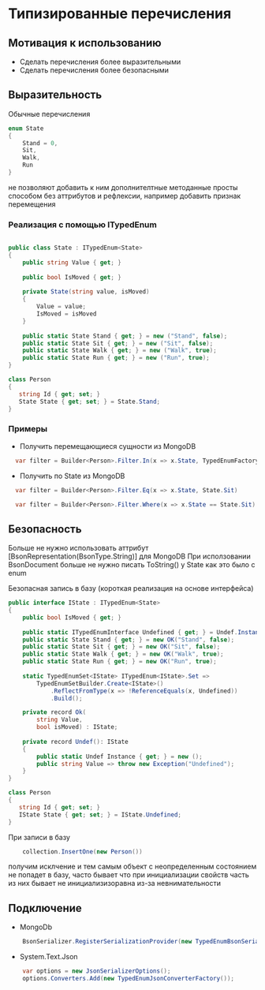 # Типизированные перечисления

## Мотивация к использованию
 - Сделать перечисления более выразительными 
 - Сделать перечисления более безопасными

## Выразительность 
Обычные перечисления

```cs
enum State
{
    Stand = 0,
    Sit,
    Walk,
    Run
}
```
не позволяют добавить к ним дополнителтные методанные просты способом без аттрибутов и рефлексии, 
например добавить признак перемещения 

### Реализация с помощью ITypedEnum 

```cs 

public class State : ITypedEnum<State> 
{
    public string Value { get; }
    
    public bool IsMoved { get; }
    
    private State(string value, isMoved) 
    {
        Value = value;
        IsMoved = isMoved
    }
    
    public static State Stand { get; } = new ("Stand", false);
    public static State Sit { get; } = new ("Sit", false);
    public static State Walk { get; } = new ("Walk", true);
    public static State Run { get; } = new ("Run", true);
}

class Person 
{
   string Id { get; set; }
   State State { get; set; } = State.Stand; 
}

```

### Примеры

- Получить перемещающиеся сущности из MongoDB
 
```cs
  var filter = Builder<Person>.Filter.In(x => x.State, TypedEnumFactory<State>.All.Where(s => s.IsMoved).ToArray()) 
  ```
- Получить по State из MongoDB
```cs
  var filter = Builder<Person>.Filter.Eq(x => x.State, State.Sit) 
  ```
```cs
  var filter = Builder<Person>.Filter.Where(x => x.State == State.Sit) 
  ```

## Безопасность

Больше не нужно использовать аттрибут [BsonRepresentation(BsonType.String)] для MongoDB
При исползовании BsonDocument больше не нужно писать ToString() у State как это было с enum 

Безопасная запись в базу  (короткая реализация на основе интерфейса)

```cs
public interface IState : ITypedEnum<State>
{
    public bool IsMoved { get; }
    
    public static ITypedEnumInterface Undefined { get; } = Undef.Instance;
    public static State Stand { get; } = new OK("Stand", false);
    public static State Sit { get; } = new OK("Sit", false);
    public static State Walk { get; } = new OK("Walk", true);
    public static State Run { get; } = new OK("Run", true);
    
    static TypedEnumSet<IState> ITypedEnum<IState>.Set => 
        TypedEnumSetBuilder.Create<IState>()
            .ReflectFromType(x => !ReferenceEquals(x, Undefined))
            .Build();

    private record Ok(
        string Value, 
        bool isMoved) : IState;
        
    private record Undef(): IState
    {
        public static Undef Instance { get; } = new ();
        public string Value => throw new Exception("Undefined");
    }
}

class Person 
{
   string Id { get; set; }
   IState State { get; set; } = IState.Undefined; 
}
```

При записи в базу 
```cs
    collection.InsertOne(new Person())
```

получим исклчение и тем самым объект с неопределенным состоянием не попадет в базу, 
часто бывает что при инициализации свойств часть из них бывает не инициализизоравна из-за невнимательности 

## Подключение 

- MongoDb

```cs
    BsonSerializer.RegisterSerializationProvider(new TypedEnumBsonSerializationProvider());
```
- System.Text.Json
```cs
    var options = new JsonSerializerOptions();
    options.Converters.Add(new TypedEnumJsonConverterFactory());
```
